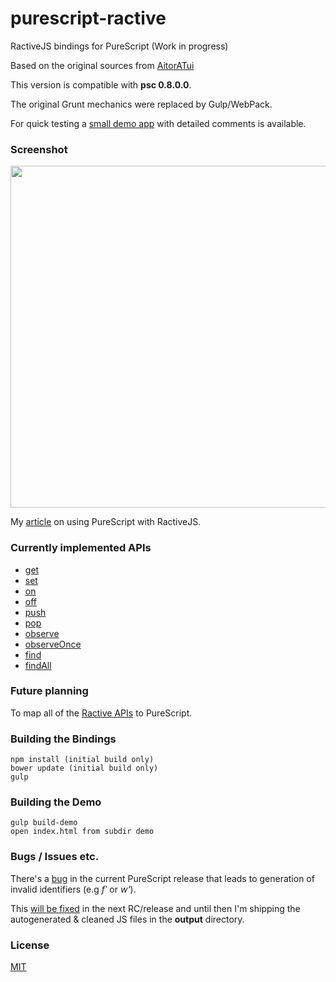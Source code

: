 
# purescript-ractive

RactiveJS bindings for PureScript (Work in progress)

Based on the original sources from <a href="https://github.com/AitorATuin/purescript-ractive" target="_blank">AitorATui</a>

This version is compatible with **psc 0.8.0.0**.

The original Grunt mechanics were replaced by Gulp/WebPack.

For quick testing a <a href="https://github.com/brakmic/purescript-ractive/blob/master/demo/scripts/app.purs">small demo app</a> with detailed comments is available.

### Screenshot
<img src="http://fs5.directupload.net/images/160108/v6ohn28m.png" width="741" height="547">

My <a href="http://blog.brakmic.com/webapps-with-purescript-and-ractivejs/" target="_blank">article</a> on using PureScript with RactiveJS.

### Currently implemented APIs

- <a href="http://docs.ractivejs.org/latest/ractive-get" target="_blank">get</a>
- <a href="http://docs.ractivejs.org/latest/ractive-set" target="_blank">set</a>
- <a href="http://docs.ractivejs.org/latest/ractive-on" target="_blank">on</a>
- <a href="http://docs.ractivejs.org/latest/ractive-off" target="_blank">off</a>
- <a href="http://docs.ractivejs.org/latest/ractive-push" target="_blank">push</a>
- <a href="http://docs.ractivejs.org/latest/ractive-pop" target="_blank">pop</a>
- <a href="http://docs.ractivejs.org/latest/ractive-observe" target="_blank">observe</a>
- <a href="http://docs.ractivejs.org/latest/ractive-observeonce" target="_blank">observeOnce</a>
- <a href="http://docs.ractivejs.org/latest/ractive-find" target="_blank">find</a>
- <a href="http://docs.ractivejs.org/latest/ractive-findall" target="_blank">findAll</a>

### Future planning

To map all of the <a href="http://docs.ractivejs.org/latest/get-started" target="_blank">Ractive APIs</a> to PureScript.

### Building the Bindings

```
npm install (initial build only)
bower update (initial build only)
gulp
```

### Building the Demo

```
gulp build-demo
open index.html from subdir demo
```

### Bugs / Issues etc.

There's a <a href="https://github.com/purescript/purescript/issues/1767" target="_blank">bug</a> in the current PureScript release that leads to generation of invalid identifiers (e.g *fʹ* or *w'*).

This <a href="https://github.com/purescript/purescript/pull/1737" target="_blank">will be fixed</a> in the next RC/release and until then I'm shipping the autogenerated & cleaned JS files in the **output** directory.

### License

<a href="https://github.com/brakmic/purescript-ractive/blob/master/LICENSE">MIT</a>
